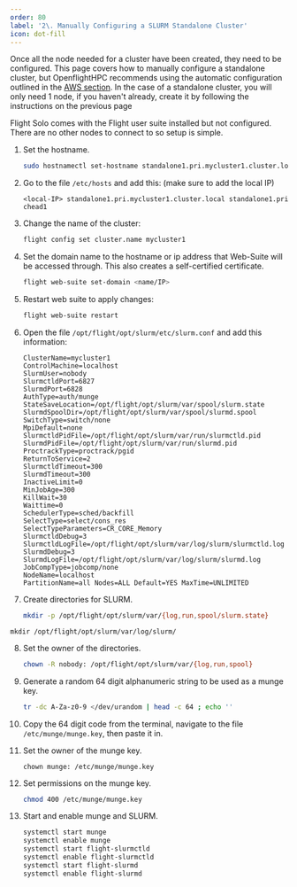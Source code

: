 ```yaml
---
order: 80
label: '2\. Manually Configuring a SLURM Standalone Cluster'
icon: dot-fill
---
```


Once all the node needed for a cluster have been created, they need to be configured. This page covers how to manually configure a standalone cluster, but OpenflightHPC recommends using the automatic configuration outlined in the [AWS section](/cluster_build_methods/aws/solo_slurm_single_profile/solo_standalone_profile_config/).
In the case of a standalone cluster, you will only need 1 node, if you haven't already, create it by following the instructions on the previous page

Flight Solo comes with the Flight user suite installed but not configured. There are no other nodes to connect to so setup is simple.


1. Set the hostname.

    ```bash
    sudo hostnamectl set-hostname standalone1.pri.mycluster1.cluster.local
    ```

2. Go to the file `/etc/hosts` and add this: (make sure to add the local IP)

    ```
    <local-IP> standalone1.pri.mycluster1.cluster.local standalone1.pri chead1
    ```

3. Change the name of the cluster:
	```bash
	flight config set cluster.name mycluster1
	```

4. Set the domain name to the hostname or ip address that Web-Suite will be accessed through. This also creates a self-certified certificate.
    ```bash
    flight web-suite set-domain <name/IP>
    ```

5. Restart web suite to apply changes:
    ```bash
    flight web-suite restart
    ```


6. Open the file `/opt/flight/opt/slurm/etc/slurm.conf` and add this information:
	```
	ClusterName=mycluster1
	ControlMachine=localhost
	SlurmUser=nobody
	SlurmctldPort=6827
	SlurmdPort=6828
	AuthType=auth/munge
	StateSaveLocation=/opt/flight/opt/slurm/var/spool/slurm.state
	SlurmdSpoolDir=/opt/flight/opt/slurm/var/spool/slurmd.spool
	SwitchType=switch/none
	MpiDefault=none
	SlurmctldPidFile=/opt/flight/opt/slurm/var/run/slurmctld.pid
	SlurmdPidFile=/opt/flight/opt/slurm/var/run/slurmd.pid
	ProctrackType=proctrack/pgid
	ReturnToService=2
	SlurmctldTimeout=300
	SlurmdTimeout=300
	InactiveLimit=0
	MinJobAge=300
	KillWait=30
	Waittime=0
	SchedulerType=sched/backfill
	SelectType=select/cons_res
	SelectTypeParameters=CR_CORE_Memory
	SlurmctldDebug=3
	SlurmctldLogFile=/opt/flight/opt/slurm/var/log/slurm/slurmctld.log
	SlurmdDebug=3
	SlurmdLogFile=/opt/flight/opt/slurm/var/log/slurm/slurmd.log
	JobCompType=jobcomp/none
	NodeName=localhost 
	PartitionName=all Nodes=ALL Default=YES MaxTime=UNLIMITED
	```

7. Create directories for SLURM.
	```bash
	mkdir -p /opt/flight/opt/slurm/var/{log,run,spool/slurm.state}
	```

```
mkdir /opt/flight/opt/slurm/var/log/slurm/
```
 

8. Set the owner of the directories.
	```bash
	chown -R nobody: /opt/flight/opt/slurm/var/{log,run,spool}
	```

9. Generate a random 64 digit alphanumeric string to be used as a munge key.
	```bash
	tr -dc A-Za-z0-9 </dev/urandom | head -c 64 ; echo ''
	````

10. Copy the 64 digit code from the terminal, navigate to the file `/etc/munge/munge.key`, then paste it in.

11. Set the owner of the munge key.
	```
	chown munge: /etc/munge/munge.key
	```

12. Set permissions on the munge key.
	```bash
	chmod 400 /etc/munge/munge.key
	```

13. Start and enable munge and SLURM.
	```bash
	systemctl start munge
	systemctl enable munge
	systemctl start flight-slurmctld
	systemctl enable flight-slurmctld
    systemctl start flight-slurmd
    systemctl enable flight-slurmd
	```